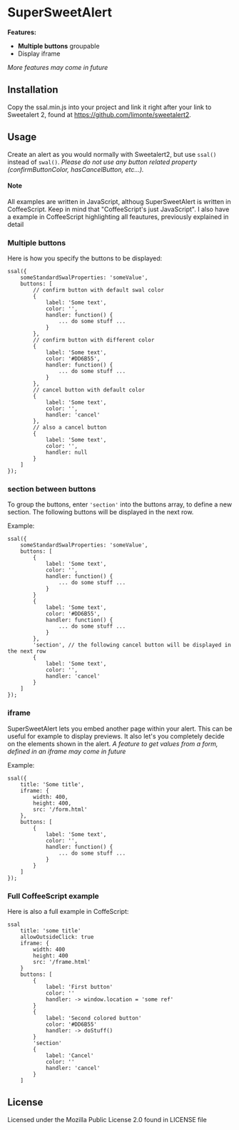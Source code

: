 # SuperSweetAlert

**Features:**
- **Multiple buttons** groupable
- Display iframe

*More features may come in future*

## Installation

Copy the ssal.min.js into your project and link it right after your link to Sweetalert 2, found at https://github.com/limonte/sweetalert2.

## Usage

Create an alert as you would normally with Sweetalert2, but use `ssal()` instead of `swal()`.
*Please do not use any button related property (confirmButtonColor, hasCancelButton, etc...).*

#### Note
All examples are written in JavaScript, althoug SuperSweetAlert is written in CoffeeScript. Keep in mind that "CoffeeScript's just JavaScript". I also have a example in CoffeeScript highlighting all feautures, previously explained in detail

### Multiple buttons

Here is how you specify the buttons to be displayed:

```
ssal({
    someStandardSwalProperties: 'someValue',
    buttons: [
        // confirm button with default swal color
        {
            label: 'Some text',
            color: '',
            handler: function() {
                ... do some stuff ...
            }
        },
        // confirm button with different color
        {
            label: 'Some text',
            color: '#DD6B55',
            handler: function() {
                ... do some stuff ...
            }
        },
        // cancel button with default color
        {
            label: 'Some text',
            color: '',
            handler: 'cancel'
        },
        // also a cancel button
        {
            label: 'Some text',
            color: '',
            handler: null
        }
    ]
});
```

### section between buttons

To group the buttons, enter `'section'` into the buttons array, to define a new section. The following buttons will be displayed in the next row.

Example:

```
ssal({
    someStandardSwalProperties: 'someValue',
    buttons: [
        {
            label: 'Some text',
            color: '',
            handler: function() {
                ... do some stuff ...
            }
        }
        {
            label: 'Some text',
            color: '#DD6B55',
            handler: function() {
                ... do some stuff ...
            }
        },
        'section', // the following cancel button will be displayed in the next row
        {
            label: 'Some text',
            color: '',
            handler: 'cancel'
        }
    ]
});
```

### iframe

SuperSweetAlert lets you embed another page within your alert. This can be useful for example to display previews. It also let's you completely decide on the elements shown in the alert. *A feature to get values from a form, defined in an iframe may come in future*

Example:

```
ssal({
    title: 'Some title',
    iframe: {
        width: 400,
        height: 400,
        src: '/form.html'
    },
    buttons: [
        {
            label: 'Some text',
            color: '',
            handler: function() {
                ... do some stuff ...
            }
        }
    ]
});
```

### Full CoffeeScript example

Here is also a full example in CoffeScript:

```
ssal
    title: 'some title'
    allowOutsideClick: true
    iframe: {
        width: 400
        height: 400
        src: '/frame.html'
    }
    buttons: [
        {
            label: 'First button'
            color: ''
            handler: -> window.location = 'some ref'
        }
        {
            label: 'Second colored button'
            color: '#DD6B55'
            handler: -> doStuff()
        }
        'section'
        {
            label: 'Cancel'
            color: ''
            handler: 'cancel'
        }
    ]
```

## License

Licensed under the Mozilla Public License 2.0 found in LICENSE file
